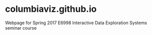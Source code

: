 # columbiaviz.github.io
Webpage for Spring 2017 E6998 Interactive Data Exploration Systems seminar course
